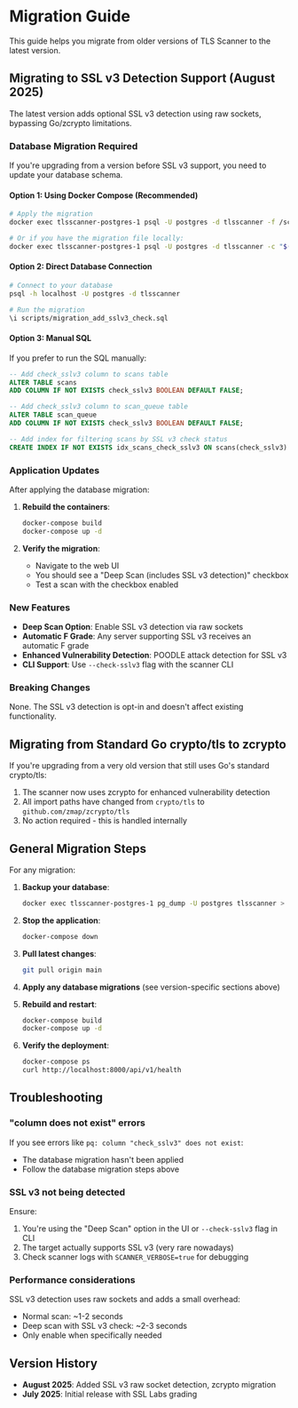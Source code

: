 # Migration Guide

This guide helps you migrate from older versions of TLS Scanner to the latest version.

## Migrating to SSL v3 Detection Support (August 2025)

The latest version adds optional SSL v3 detection using raw sockets, bypassing Go/zcrypto limitations.

### Database Migration Required

If you're upgrading from a version before SSL v3 support, you need to update your database schema.

#### Option 1: Using Docker Compose (Recommended)

```bash
# Apply the migration
docker exec tlsscanner-postgres-1 psql -U postgres -d tlsscanner -f /scripts/migration_add_sslv3_check.sql

# Or if you have the migration file locally:
docker exec tlsscanner-postgres-1 psql -U postgres -d tlsscanner -c "$(cat scripts/migration_add_sslv3_check.sql)"
```

#### Option 2: Direct Database Connection

```bash
# Connect to your database
psql -h localhost -U postgres -d tlsscanner

# Run the migration
\i scripts/migration_add_sslv3_check.sql
```

#### Option 3: Manual SQL

If you prefer to run the SQL manually:

```sql
-- Add check_sslv3 column to scans table
ALTER TABLE scans 
ADD COLUMN IF NOT EXISTS check_sslv3 BOOLEAN DEFAULT FALSE;

-- Add check_sslv3 column to scan_queue table  
ALTER TABLE scan_queue
ADD COLUMN IF NOT EXISTS check_sslv3 BOOLEAN DEFAULT FALSE;

-- Add index for filtering scans by SSL v3 check status
CREATE INDEX IF NOT EXISTS idx_scans_check_sslv3 ON scans(check_sslv3) WHERE check_sslv3 = TRUE;
```

### Application Updates

After applying the database migration:

1. **Rebuild the containers**:
   ```bash
   docker-compose build
   docker-compose up -d
   ```

2. **Verify the migration**:
   - Navigate to the web UI
   - You should see a "Deep Scan (includes SSL v3 detection)" checkbox
   - Test a scan with the checkbox enabled

### New Features

- **Deep Scan Option**: Enable SSL v3 detection via raw sockets
- **Automatic F Grade**: Any server supporting SSL v3 receives an automatic F grade
- **Enhanced Vulnerability Detection**: POODLE attack detection for SSL v3
- **CLI Support**: Use `--check-sslv3` flag with the scanner CLI

### Breaking Changes

None. The SSL v3 detection is opt-in and doesn't affect existing functionality.

## Migrating from Standard Go crypto/tls to zcrypto

If you're upgrading from a very old version that still uses Go's standard crypto/tls:

1. The scanner now uses zcrypto for enhanced vulnerability detection
2. All import paths have changed from `crypto/tls` to `github.com/zmap/zcrypto/tls`
3. No action required - this is handled internally

## General Migration Steps

For any migration:

1. **Backup your database**:
   ```bash
   docker exec tlsscanner-postgres-1 pg_dump -U postgres tlsscanner > backup_$(date +%Y%m%d).sql
   ```

2. **Stop the application**:
   ```bash
   docker-compose down
   ```

3. **Pull latest changes**:
   ```bash
   git pull origin main
   ```

4. **Apply any database migrations** (see version-specific sections above)

5. **Rebuild and restart**:
   ```bash
   docker-compose build
   docker-compose up -d
   ```

6. **Verify the deployment**:
   ```bash
   docker-compose ps
   curl http://localhost:8000/api/v1/health
   ```

## Troubleshooting

### "column does not exist" errors

If you see errors like `pq: column "check_sslv3" does not exist`:
- The database migration hasn't been applied
- Follow the database migration steps above

### SSL v3 not being detected

Ensure:
1. You're using the "Deep Scan" option in the UI or `--check-sslv3` flag in CLI
2. The target actually supports SSL v3 (very rare nowadays)
3. Check scanner logs with `SCANNER_VERBOSE=true` for debugging

### Performance considerations

SSL v3 detection uses raw sockets and adds a small overhead:
- Normal scan: ~1-2 seconds
- Deep scan with SSL v3 check: ~2-3 seconds
- Only enable when specifically needed

## Version History

- **August 2025**: Added SSL v3 raw socket detection, zcrypto migration
- **July 2025**: Initial release with SSL Labs grading
